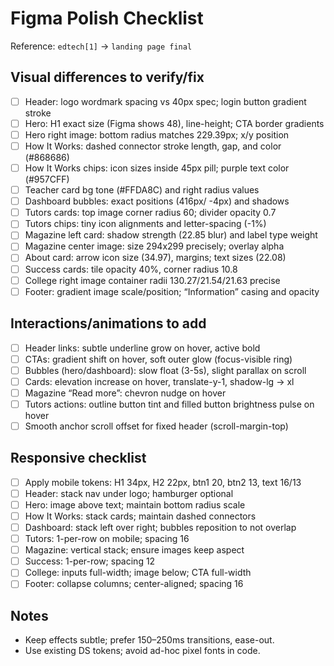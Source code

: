 # Figma Polish Checklist

Reference: `edtech[1]` → `landing page final`

## Visual differences to verify/fix
- [ ] Header: logo wordmark spacing vs 40px spec; login button gradient stroke
- [ ] Hero: H1 exact size (Figma shows 48), line-height; CTA border gradients
- [ ] Hero right image: bottom radius matches 229.39px; x/y position
- [ ] How It Works: dashed connector stroke length, gap, and color (#868686)
- [ ] How It Works chips: icon sizes inside 45px pill; purple text color (#957CFF)
- [ ] Teacher card bg tone (#FFDA8C) and right radius values
- [ ] Dashboard bubbles: exact positions (416px/ -4px) and shadows
- [ ] Tutors cards: top image corner radius 60; divider opacity 0.7
- [ ] Tutors chips: tiny icon alignments and letter-spacing (-1%)
- [ ] Magazine left card: shadow strength (22.85 blur) and label type weight
- [ ] Magazine center image: size 294x299 precisely; overlay alpha
- [ ] About card: arrow icon size (34.97), margins; text sizes (22.08)
- [ ] Success cards: tile opacity 40%, corner radius 10.8
- [ ] College right image container radii 130.27/21.54/21.63 precise
- [ ] Footer: gradient image scale/position; “Information” casing and opacity

## Interactions/animations to add
- [ ] Header links: subtle underline grow on hover, active bold
- [ ] CTAs: gradient shift on hover, soft outer glow (focus-visible ring)
- [ ] Bubbles (hero/dashboard): slow float (3-5s), slight parallax on scroll
- [ ] Cards: elevation increase on hover, translate-y-1, shadow-lg → xl
- [ ] Magazine “Read more”: chevron nudge on hover
- [ ] Tutors actions: outline button tint and filled button brightness pulse on hover
- [ ] Smooth anchor scroll offset for fixed header (scroll-margin-top)

## Responsive checklist
- [ ] Apply mobile tokens: H1 34px, H2 22px, btn1 20, btn2 13, text 16/13
- [ ] Header: stack nav under logo; hamburger optional
- [ ] Hero: image above text; maintain bottom radius scale
- [ ] How It Works: stack cards; maintain dashed connectors
- [ ] Dashboard: stack left over right; bubbles reposition to not overlap
- [ ] Tutors: 1-per-row on mobile; spacing 16
- [ ] Magazine: vertical stack; ensure images keep aspect
- [ ] Success: 1-per-row; spacing 12
- [ ] College: inputs full-width; image below; CTA full-width
- [ ] Footer: collapse columns; center-aligned; spacing 16

## Notes
- Keep effects subtle; prefer 150–250ms transitions, ease-out.
- Use existing DS tokens; avoid ad-hoc pixel fonts in code.
